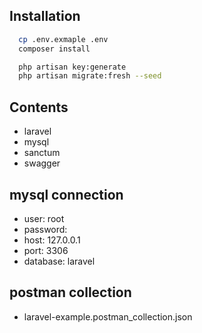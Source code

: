 ## Installation

```bash
  cp .env.exmaple .env
  composer install
```

```bash
  php artisan key:generate
  php artisan migrate:fresh --seed
```

## Contents
- laravel
- mysql
- sanctum
- swagger

## mysql connection
- user: root
- password:
- host: 127.0.0.1
- port: 3306
- database: laravel

## postman collection
- laravel-example.postman_collection.json
